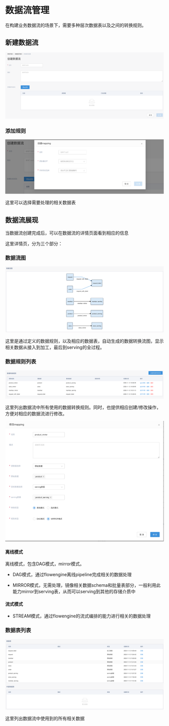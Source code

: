 # 数据流管理

在构建业务数据流的场景下，需要多种层次数据表以及之间的转换规则。

## 新建数据流

![data-stream1](./images/sds-data-stream1.png)


### 添加规则

![data-mapping](./images/mapping1.png)


这里可以选择需要处理的相关数据表

## 数据流展现

当数据流创建完成后，可以在数据流的详情页面看到相应的信息

这里详情页，分为三个部分：

### 数据流图

![data-stream2](./images/data-stream1.png)

这里是通过定义的数据规则，以及相应的数据表，自动生成的数据转换流图，显示相关数据从接入到加工，最后到serving的全过程。


### 数据规则列表

![mapping2](./images/mapping2.png)

这里列出数据流中所有使用的数据转换规则。同时，也提供相应创建/修改操作，方便对相应的数据流进行修改。


![mapping3](./images/mapping3.png)


#### 离线模式

离线模式，包含DAG模式，mirror模式。

* DAG模式，通过flowengine离线pipeline完成相关的数据处理
  
* MIRROR模式，无需处理，镜像相关数据schema和批量表部分，一般利用此能力mirror到serving表，从而可以serving到其他的存储介质中


#### 流式模式

* STREAM模式，通过flowengine的流式编排的能力进行相关的数据处理


### 数据表列表

![data1](./images/data1.png)

这里列出数据流中使用到的所有相关数据